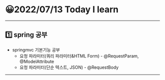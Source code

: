 # 😀2022/07/13 Today I learn
-------------------------
## 1️⃣ spring 공부
  * springmvc 기본기능 공부
    * 요청 파라미터(쿼리 파라미터&HTML Form) - @RequestParam, @ModelAttribute
    * 요청 파라미터(단순 텍스트, JSON) - @RequestBody
------------------------
